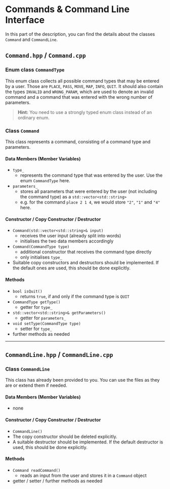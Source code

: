 # Commands & Command Line Interface

In this part of the description, you can find the details about the classes `Command` and `CommandLine`.

## `Command.hpp` / `Command.cpp`

### Enum class `CommandType`

This enum class collects all possible command types that may be entered by a user.
Those are `PLACE`, `PASS`, `MOVE`, `MAP`, `INFO`, `QUIT`. It should also contain the types `INVALID` and `WRONG_PARAM`,
which are used to denote an invalid command and a command that was entered with the wrong number of parameters.

> **Hint:** You need to use a strongly typed enum class instead of an ordinary enum.

### Class `Command`

This class represents a command, consisting of a command type and parameters.

#### Data Members (Member Variables)

- `type_`
    - represents the command type that was entered by the user. Use the enum `CommandType` here.
- `parameters_`
    - stores all parameters that were entered by the user (not including the command type) as
      a `std::vector<std::string>`
    - e.g. for the command `place 2 1 4`, we would store `"2"`, `"1"` and `"4"` here.

#### Constructor / Copy Constructor / Destructor

- `Command(std::vector<std::string>& input)`
    - receives the user input (already split into words)
    - initialises the two data members accordingly
- `Command(CommandType type)`
    - additional constructor that receives the command type directly
    - only initialises `type_`
- Suitable copy constructors and destructors should be implemented. If the default ones are used, this should be done
  explicitly.

#### Methods

- `bool isQuit()`
    - returns `true`, if and only if the command type is `QUIT`
- `CommandType getType()`
    - getter for `type_`
- `std::vector<std::string>& getParameters()`
    - getter for `parameters_`
- `void setType(CommandType type)`
    - setter for `type_`
- further methods as needed

---

## `CommandLine.hpp` / `CommandLine.cpp`

### Class `CommandLine`

This class has already been provided to you. You can use the files as they are or extend them if needed.

#### Data Members (Member Variables)

- none

#### Constructor / Copy Constructor / Destructor

- `CommandLine()`
- The copy constructor should be deleted explicitly.
- A suitable destructor should be implemented. If the default destructor is used, this should be done explicitly.

#### Methods

- `Command readCommand()`
    - reads an input from the user and stores it in a `Command` object
- getter / setter / further methods as needed

